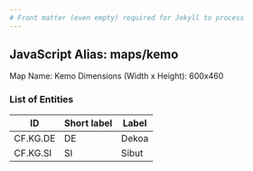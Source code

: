 ```yaml
---
# Front matter (even empty) required for Jekyll to process
---
```


## JavaScript Alias: maps/kemo

Map Name: Kemo
Dimensions (Width x Height): 600x460

### List of Entities

ID | Short label | Label
---|---|---|
CF.KG.DE|DE|Dekoa
CF.KG.SI|SI|Sibut

